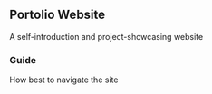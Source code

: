 ## Portolio Website 

A self-introduction and project-showcasing website

### Guide

How best to navigate the site